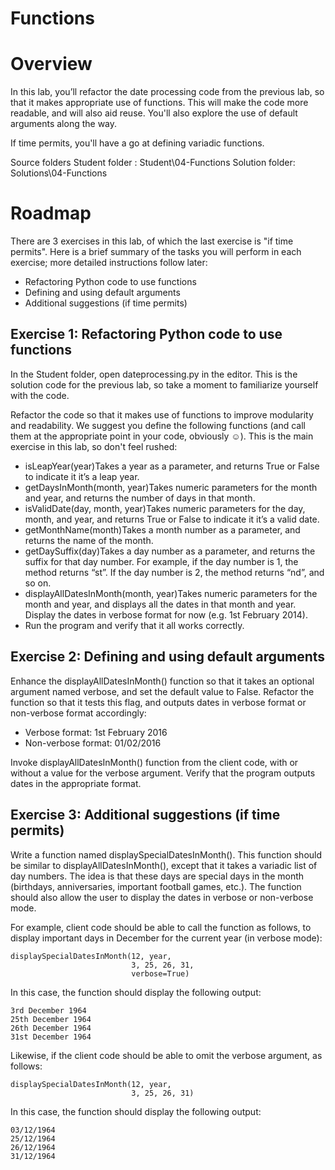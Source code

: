 # Functions

# Overview
In this lab, you’ll refactor the date processing code from the previous lab, so that it makes appropriate use of functions. This will make the code more readable, and will also aid reuse. You'll also explore the use of default arguments along the way.

If time permits, you'll have a go at defining variadic functions.

Source folders
Student folder	:	Student\04-Functions
Solution folder:	Solutions\04-Functions

# Roadmap
There are 3 exercises in this lab, of which the last exercise is "if time permits". Here is a brief summary of the tasks you will perform in each exercise; more detailed instructions follow later:
- Refactoring Python code to use functions 
- Defining and using default arguments
- Additional suggestions (if time permits)

## Exercise 1:  Refactoring Python code to use functions
In the Student folder, open dateprocessing.py in the editor. This is the solution code for the previous lab, so take a moment to familiarize yourself with the code.

Refactor the code so that it makes use of functions to improve modularity and readability. We suggest you define the following functions (and call them at the appropriate point in your code, obviously ☺). This is the main exercise in this lab, so don't feel rushed:
- isLeapYear(year)Takes a year as a parameter, and returns True or False to indicate it it’s a leap year.
- getDaysInMonth(month, year)Takes numeric parameters for the month and year, and returns the number of days in that month.
- isValidDate(day, month, year)Takes numeric parameters for the day, month, and year, and returns True or False to indicate it it’s a valid date.
- getMonthName(month)Takes a month number as a parameter, and returns the name of the month.
- getDaySuffix(day)Takes a day number as a parameter, and returns the suffix for that day number. For example, if the day number is 1, the method returns “st”. If the day number is 2, the method returns “nd”, and so on.
- displayAllDatesInMonth(month, year)Takes numeric parameters for the month and year, and displays all the dates in that month and year. Display the dates in verbose format for now (e.g. 1st February 2014).
- Run the program and verify that it all works correctly.

## Exercise 2:  Defining and using default arguments
Enhance the displayAllDatesInMonth() function so that it takes an optional argument named verbose, and set the default value to False. Refactor the function so that it tests this flag, and outputs dates in verbose format or non-verbose format accordingly:
- Verbose format:	1st February 2016
- Non-verbose format:	01/02/2016

Invoke displayAllDatesInMonth() function from the client code, with or without a value for the verbose argument. Verify that the program outputs dates in the appropriate format.


## Exercise 3: Additional suggestions (if time permits)
Write a function named displaySpecialDatesInMonth(). This function should be similar to displayAllDatesInMonth(), except that it takes a variadic list of day numbers. The idea is that these days are special days in the month (birthdays, anniversaries, important football games, etc.). The function should also allow the user to display the dates in verbose or non-verbose mode.

For example, client code should be able to call the function as follows, to display important days in December for the current year (in verbose mode):

    displaySpecialDatesInMonth(12, year,
                               3, 25, 26, 31,
                               verbose=True)

In this case, the function should display the following output:

    3rd December 1964
    25th December 1964
    26th December 1964
    31st December 1964


Likewise, if the client code should be able to omit the verbose argument, as follows:

    displaySpecialDatesInMonth(12, year,
                               3, 25, 26, 31)

In this case, the function should display the following output:

    03/12/1964
    25/12/1964
    26/12/1964
    31/12/1964
